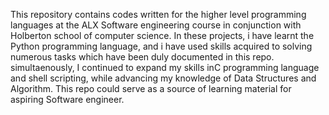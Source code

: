 This repository contains codes written for the higher level programming languages at the ALX Software engineering course in conjunction with Holberton school of computer science. In these projects, i have learnt the Python programming language, and i have used skills acquired to solving numerous tasks which have been duly documented in this repo. simultaenously, I continued to expand my skills inC programming language and shell scripting, while advancing my knowledge of Data Structures and Algorithm. This repo could serve as a source of learning material for aspiring Software engineer.
